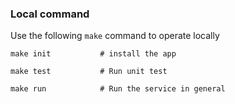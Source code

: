 ### Local command
Use the following `make` command to operate locally
```
make init           # install the app
```

```
make test           # Run unit test
```

```
make run            # Run the service in general
```
